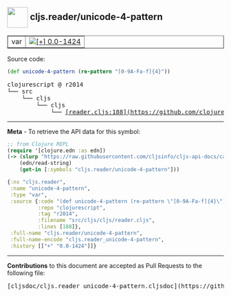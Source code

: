 ## <img width="48px" valign="middle" src="http://i.imgur.com/Hi20huC.png"> cljs.reader/unicode-4-pattern

 <table border="1">
<tr>

<td>var</td>
<td><a href="https://github.com/cljsinfo/cljs-api-docs/tree/0.0-1424"><img valign="middle" alt="[+] 0.0-1424" src="https://img.shields.io/badge/+-0.0--1424-lightgrey.svg"></a> </td>
</tr>
</table>






Source code:

```clj
(def unicode-4-pattern (re-pattern "[0-9A-Fa-f]{4}"))
```

 <pre>
clojurescript @ r2014
└── src
    └── cljs
        └── cljs
            └── <ins>[reader.cljs:188](https://github.com/clojure/clojurescript/blob/r2014/src/cljs/cljs/reader.cljs#L188)</ins>
</pre>


---

__Meta__ - To retrieve the API data for this symbol:

```clj
;; from Clojure REPL
(require '[clojure.edn :as edn])
(-> (slurp "https://raw.githubusercontent.com/cljsinfo/cljs-api-docs/catalog/cljs-api.edn")
    (edn/read-string)
    (get-in [:symbols "cljs.reader/unicode-4-pattern"]))
```

```clj
{:ns "cljs.reader",
 :name "unicode-4-pattern",
 :type "var",
 :source {:code "(def unicode-4-pattern (re-pattern \"[0-9A-Fa-f]{4}\"))",
          :repo "clojurescript",
          :tag "r2014",
          :filename "src/cljs/cljs/reader.cljs",
          :lines [188]},
 :full-name "cljs.reader/unicode-4-pattern",
 :full-name-encode "cljs.reader_unicode-4-pattern",
 :history [["+" "0.0-1424"]]}

```

---

__Contributions__ to this document are accepted as Pull Requests to the following file:

 <pre>
[cljsdoc/cljs.reader_unicode-4-pattern.cljsdoc](https://github.com/cljsinfo/cljs-api-docs/blob/master/cljsdoc/cljs.reader_unicode-4-pattern.cljsdoc)
</pre>

